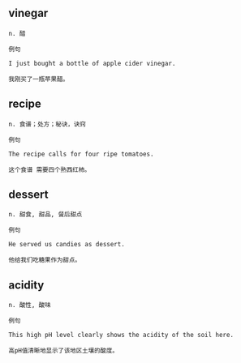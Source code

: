 ## vinegar
```
n. 醋

例句

I just bought a bottle of apple cider vinegar.

我刚买了一瓶苹果醋。
```
## recipe
```
n. 食谱；处方；秘诀，诀窍

例句

The recipe calls for four ripe tomatoes.

这个食谱 需要四个熟西红柿。
```
## dessert
```
n. 甜食, 甜品, 餐后甜点

例句

He served us candies as dessert.

他给我们吃糖果作为甜点。
```
## acidity
```
n. 酸性, 酸味

例句

This high pH level clearly shows the acidity of the soil here.

高pH值清晰地显示了该地区土壤的酸度。
```